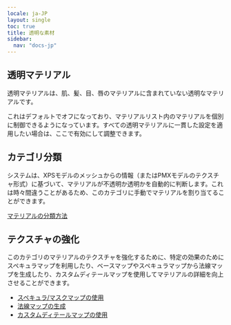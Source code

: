 ```yaml
---
locale: ja-JP
layout: single
toc: true
title: 透明な素材
sidebar:
  nav: "docs-jp"
---
```

## 透明マテリアル
透明マテリアルは、肌、髪、目、唇のマテリアルに含まれていない透明なマテリアルです。

これはデフォルトでオフになっており、マテリアルリスト内のマテリアルを個別に制御できるようになっています。すべての透明マテリアルに一貫した設定を適用したい場合は、ここで有効にして調整できます。

## カテゴリ分類
システムは、XPSモデルのメッシュからの情報（またはPMXモデルのテクスチャ形式）に基づいて、マテリアルが不透明か透明かを自動的に判断します。これは時々間違うことがあるため、このカテゴリに手動でマテリアルを割り当てることができます。

[マテリアルの分類方法](material_settings.md#material-category)

## テクスチャの強化
このカテゴリのマテリアルのテクスチャを強化するために、特定の効果のためにスペキュラマップを利用したり、ベースマップやスペキュラマップから法線マップを生成したり、カスタムディテールマップを使用してマテリアルの詳細を向上させることができます。

* [スペキュラ/マスクマップの使用](specular_map.md)
* [法線マップの生成](generate_normal_map.md)
* [カスタムディテールマップの使用](custom_detail_map.md)